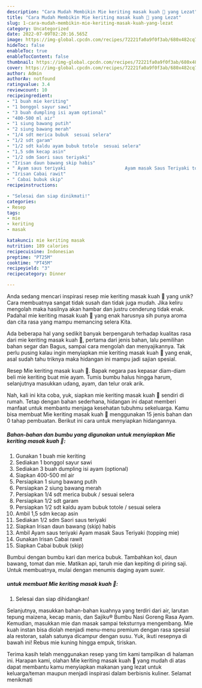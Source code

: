 ```yaml
---
description: "Cara Mudah Membikin Mie keriting masak kuah 🍜 yang Lezat"
title: "Cara Mudah Membikin Mie keriting masak kuah 🍜 yang Lezat"
slug: 1-cara-mudah-membikin-mie-keriting-masak-kuah-yang-lezat
category: Uncategorized
date: 2022-07-09T02:20:16.565Z
image: https://img-global.cpcdn.com/recipes/72221fa0a9f0f3ab/680x482cq70/mie-keriting-masak-kuah-foto-resep-utama.jpg
hideToc: false
enableToc: true
enableTocContent: false
thumbnail: https://img-global.cpcdn.com/recipes/72221fa0a9f0f3ab/680x482cq70/mie-keriting-masak-kuah-foto-resep-utama.jpg
cover: https://img-global.cpcdn.com/recipes/72221fa0a9f0f3ab/680x482cq70/mie-keriting-masak-kuah-foto-resep-utama.jpg
author: Admin
authorAv: notfound
ratingvalue: 3.4
reviewcount: 10
recipeingredient:
- "1 buah mie keriting"
- "1 bonggol sayur sawi"
- "3 buah dumpling isi ayam optional"
- "400-500 ml air"
- "1 siung bawang putih"
- "2 siung bawang merah"
- "1/4 sdt merica bubuk  sesuai selera"
- "1/2 sdt garam"
- "1/2 sdt kaldu ayam bubuk totole  sesuai selera"
- "1,5 sdm kecap asin"
- "1/2 sdm Saori saus teriyaki"
- "Irisan daun bawang skip habis"
- " Ayam saus teriyaki                      Ayam masak Saus Teriyaki topping mie"
- "Irisan Cabai rawit"
- " Cabai bubuk skip"
recipeinstructions:

- "Selesai dan siap dinikmati!"
categories:
- Resep
tags:
- mie
- keriting
- masak

katakunci: mie keriting masak 
nutrition: 189 calories
recipecuisine: Indonesian
preptime: "PT25M"
cooktime: "PT45M"
recipeyield: "3"
recipecategory: Dinner

---
```





Anda sedang mencari inspirasi resep mie keriting masak kuah 🍜 yang unik? Cara membuatnya sangat tidak susah dan tidak juga mudah. Jika keliru mengolah maka hasilnya akan hambar dan justru cenderung tidak enak. Padahal mie keriting masak kuah 🍜 yang enak harusnya sih punya aroma dan cita rasa yang mampu memancing selera Kita.





Ada beberapa hal yang sedikit banyak berpengaruh terhadap kualitas rasa dari mie keriting masak kuah 🍜, pertama dari jenis bahan, lalu pemilihan bahan segar dan Bagus, sampai cara mengolah dan menyajikannya. Tak perlu pusing kalau ingin menyiapkan mie keriting masak kuah 🍜 yang enak,      asal sudah tahu triknya maka hidangan ini mampu jadi sajian spesial.














Resep Mie keriting masak kuah 🍜. Bapak negara pas kepasar diam-diam beli mie keriting buat mie ayam. Tumis bumbu halus hingga harum, selanjutnya masukkan udang, ayam, dan telur orak arik.






Nah, kali ini kita coba, yuk, siapkan mie keriting masak kuah 🍜 sendiri di rumah. Tetap dengan bahan sederhana, hidangan ini dapat memberi manfaat untuk membantu menjaga kesehatan tubuhmu sekeluarga. Kamu bisa membuat Mie keriting masak kuah 🍜 menggunakan 15 jenis bahan dan 0 tahap pembuatan. Berikut ini cara untuk menyiapkan hidangannya.

<!--inarticleads1-->

##### Bahan-bahan dan bumbu yang digunakan untuk menyiapkan Mie keriting masak kuah 🍜:

1. Gunakan 1 buah mie keriting
1. Sediakan 1 bonggol sayur sawi
1. Sediakan 3 buah dumpling isi ayam (optional)
1. Siapkan 400-500 ml air
1. Persiapkan 1 siung bawang putih
1. Persiapkan 2 siung bawang merah
1. Persiapkan 1/4 sdt merica bubuk / sesuai selera
1. Persiapkan 1/2 sdt garam
1. Persiapkan 1/2 sdt kaldu ayam bubuk totole / sesuai selera
1. Ambil 1,5 sdm kecap asin
1. Sediakan 1/2 sdm Saori saus teriyaki
1. Siapkan Irisan daun bawang (skip) habis
1. Ambil  Ayam saus teriyaki                      Ayam masak Saus Teriyaki (topping mie)
1. Gunakan Irisan Cabai rawit
1. Siapkan  Cabai bubuk (skip)


Bumbui dengan bumbu kari dan merica bubuk. Tambahkan kol, daun bawang, tomat dan mie. Matikan api, taruh mie dan kepiting di piring saji. Untuk membuatnya, mulai dengan menumis daging ayam suwir. 

<!--inarticleads2-->

#####  untuk membuat Mie keriting masak kuah 🍜:


1. Selesai dan siap dihidangkan!

Selanjutnya, masukkan bahan-bahan kuahnya yang terdiri dari air, larutan tepung maizena, kecap manis, dan Sajiku® Bumbu Nasi Goreng Rasa Ayam. Kemudian, masukkan mie dan masak sampai teksturnya mengembang. Mie kuah instan bisa diolah menjadi menu-menu premium dengan rasa spesial ala restoran, salah satunya dicampur dengan susu. Yuk, ikuti resepnya di bawah ini! Rebus mie kuning hingga empuk, tiriskan. 

Terima kasih telah menggunakan resep yang tim kami tampilkan di halaman ini. Harapan kami, olahan Mie keriting masak kuah 🍜 yang mudah di atas dapat membantu kamu menyiapkan makanan yang lezat untuk keluarga/teman maupun menjadi inspirasi dalam berbisnis kuliner. Selamat menikmati
